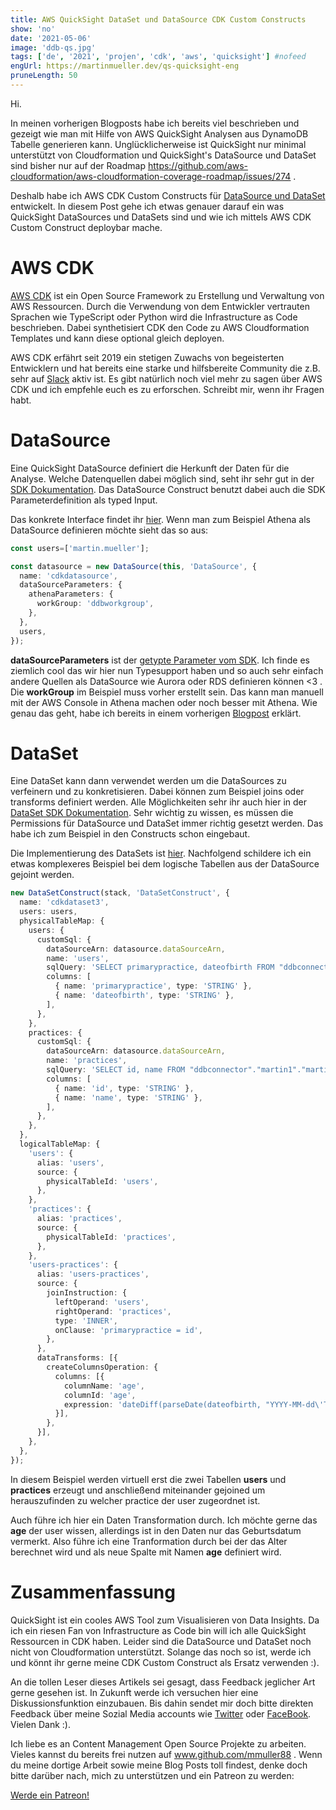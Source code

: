 ```yaml
---
title: AWS QuickSight DataSet und DataSource CDK Custom Constructs
show: 'no'
date: '2021-05-06'
image: 'ddb-qs.jpg'
tags: ['de', '2021', 'projen', 'cdk', 'aws', 'quicksight'] #nofeed
engUrl: https://martinmueller.dev/qs-quicksight-eng
pruneLength: 50
---
```


Hi.

In meinen vorherigen Blogposts habe ich bereits viel beschrieben und gezeigt wie man mit Hilfe von AWS QuickSight Analysen aus DynamoDB Tabelle generieren kann. Unglücklicherweise ist QuickSight nur minimal unterstützt von Cloudformation und QuickSight's DataSource und DataSet sind bisher nur auf der Roadmap https://github.com/aws-cloudformation/aws-cloudformation-coverage-roadmap/issues/274 .

Deshalb habe ich AWS CDK Custom Constructs für [DataSource und DataSet](https://github.com/mmuller88/cdk-quicksight-constructs) entwickelt. In diesem Post gehe ich etwas genauer darauf ein was QuickSight DataSources und DataSets sind und wie ich mittels AWS CDK Custom Construct deploybar mache.

# AWS CDK
[AWS CDK](https://github.com/aws/aws-cdk) ist ein Open Source Framework zu Erstellung und Verwaltung von AWS Ressourcen. Durch die Verwendung von dem Entwickler vertrauten Sprachen wie TypeScript oder Python wird die Infrastructure as Code beschrieben. Dabei synthetisiert CDK den Code zu AWS Cloudformation Templates und kann diese optional gleich deployen.

AWS CDK erfährt seit 2019 ein stetigen Zuwachs von begeisterten Entwicklern und hat bereits eine starke und hilfsbereite Community die z.B. sehr auf [Slack](https://cdk-dev.slack.com) aktiv ist. Es gibt natürlich noch viel mehr zu sagen über AWS CDK und ich empfehle euch es zu erforschen. Schreibt mir, wenn ihr Fragen habt.

# DataSource
Eine QuickSight DataSource definiert die Herkunft der Daten für die Analyse. Welche Datenquellen dabei möglich sind, seht ihr sehr gut in der [SDK Dokumentation](https://docs.aws.amazon.com/AWSJavaScriptSDK/latest/AWS/QuickSight.html#createDataSource-property). Das DataSource Construct benutzt dabei auch die SDK Parameterdefinition als typed Input.

Das konkrete Interface findet ihr [hier](https://github.com/mmuller88/cdk-quicksight-constructs/blob/main/src/datasource.ts). Wenn man zum Beispiel Athena als DataSource definieren möchte sieht das so aus:

```ts
const users=['martin.mueller'];

const datasource = new DataSource(this, 'DataSource', {
  name: 'cdkdatasource',
  dataSourceParameters: {
    athenaParameters: {
      workGroup: 'ddbworkgroup',
    },
  },
  users,
});
```

**dataSourceParameters** ist der [getypte Parameter vom SDK](https://docs.aws.amazon.com/AWSJavaScriptSDK/latest/AWS/QuickSight.html#createDataSource-property). Ich finde es ziemlich cool das wir hier nun Typesupport haben und so auch sehr einfach andere Quellen als DataSource wie Aurora oder RDS definieren können <3 . Die **workGroup** im Beispiel muss vorher erstellt sein. Das kann man manuell mit der AWS Console in Athena machen oder noch besser mit Athena. Wie genau das geht, habe ich bereits in einem vorherigen [Blogpost](https://martinmueller.dev/cdk-ddb-quicksight) erklärt.

# DataSet
Eine DataSet kann dann verwendet werden um die DataSources zu verfeinern und zu konkretisieren. Dabei können zum Beispiel joins oder transforms definiert werden. Alle Möglichkeiten sehr ihr auch hier in der [DataSet SDK Dokumentation](https://docs.aws.amazon.com/AWSJavaScriptSDK/latest/AWS/QuickSight.html#createDataSet-property). Sehr wichtig zu wissen, es müssen die Permissions für DataSource und DataSet immer richtig gesetzt werden. Das habe ich zum Beispiel in den Constructs schon eingebaut.

Die Implementierung des DataSets ist [hier](https://github.com/mmuller88/cdk-quicksight-constructs/blob/main/src/dataset.ts). Nachfolgend schildere ich ein etwas komplexeres Beispiel bei dem logische Tabellen aus der DataSource gejoint werden.

```ts
new DataSetConstruct(stack, 'DataSetConstruct', {
  name: 'cdkdataset3',
  users: users,
  physicalTableMap: {
    users: {
      customSql: {
        dataSourceArn: datasource.dataSourceArn,
        name: 'users',
        sqlQuery: 'SELECT primarypractice, dateofbirth FROM "ddbconnector"."martin1"."martin1" WHERE groupid = \'users\' AND firstname is not null',
        columns: [
          { name: 'primarypractice', type: 'STRING' },
          { name: 'dateofbirth', type: 'STRING' },
        ],
      },
    },
    practices: {
      customSql: {
        dataSourceArn: datasource.dataSourceArn,
        name: 'practices',
        sqlQuery: 'SELECT id, name FROM "ddbconnector"."martin1"."martin1" WHERE groupid = \'medical-practices\' AND name is not null',
        columns: [
          { name: 'id', type: 'STRING' },
          { name: 'name', type: 'STRING' },
        ],
      },
    },
  },
  logicalTableMap: {
    'users': {
      alias: 'users',
      source: {
        physicalTableId: 'users',
      },
    },
    'practices': {
      alias: 'practices',
      source: {
        physicalTableId: 'practices',
      },
    },
    'users-practices': {
      alias: 'users-practices',
      source: {
        joinInstruction: {
          leftOperand: 'users',
          rightOperand: 'practices',
          type: 'INNER',
          onClause: 'primarypractice = id',
        },
      },
      dataTransforms: [{
        createColumnsOperation: {
          columns: [{
            columnName: 'age',
            columnId: 'age',
            expression: 'dateDiff(parseDate(dateofbirth, "YYYY-MM-dd\'T\'HH:mm:ssZ"),now(), "YYYY")',
          }],
        },
      }],
    },
  },
});
```

In diesem Beispiel werden virtuell erst die zwei Tabellen **users** und **practices** erzeugt und anschließend miteinander gejoined um herauszufinden zu welcher practice der user zugeordnet ist.

Auch führe ich hier ein Daten Transformation durch. Ich möchte gerne das **age** der user wissen, allerdings ist in den Daten nur das Geburtsdatum vermerkt. Also führe ich eine Tranformation durch bei der das Alter berechnet wird und als neue Spalte mit Namen **age** definiert wird.

# Zusammenfassung
QuickSight ist ein cooles AWS Tool zum Visualisieren von Data Insights. Da ich ein riesen Fan von Infrastructure as Code bin will ich alle QuickSight Ressourcen in CDK haben. Leider sind die DataSource und DataSet noch nicht von Cloudformation unterstützt. Solange das noch so ist, werde ich und könnt ihr gerne meine CDK Custom Construct als Ersatz verwenden :).

An die tollen Leser dieses Artikels sei gesagt, dass Feedback jeglicher Art gerne gesehen ist. In Zukunft werde ich versuchen hier eine Diskussionsfunktion einzubauen. Bis dahin sendet mir doch bitte direkten Feedback über meine Sozial Media accounts wie [Twitter](https://twitter.com/MartinMueller_) oder [FaceBook](https://www.facebook.com/martin.muller.10485). Vielen Dank :).

Ich liebe es an Content Management Open Source Projekte zu arbeiten. Vieles kannst du bereits frei nutzen auf www.github.com/mmuller88 . Wenn du meine dortige Arbeit sowie meine Blog Posts toll findest, denke doch bitte darüber nach, mich zu unterstützen und ein Patreon zu werden:

<a href="https://www.patreon.com/bePatron?u=29010217" data-patreon-widget-type="become-patron-button">Werde ein Patreon!</a><script async src="https://c6.patreon.com/becomePatronButton.bundle.js"></script>